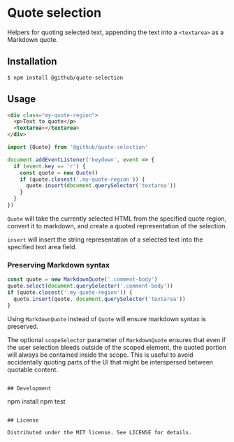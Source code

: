 # Quote selection

Helpers for quoting selected text, appending the text into a `<textarea>` as a Markdown quote.

## Installation

```
$ npm install @github/quote-selection
```

## Usage

```html
<div class="my-quote-region">
  <p>Text to quote</p>
  <textarea></textarea>
</div>
```

```js
import {Quote} from '@github/quote-selection'

document.addEventListener('keydown', event => {
  if (event.key == 'r') {
    const quote = new Quote()
    if (quote.closest('.my-quote-region')) {
      quote.insert(document.querySelector('textarea'))
    }
  }
})
```

`Quote` will take the currently selected HTML from the specified quote region, convert it to markdown, and create a quoted representation of the selection.

`insert` will insert the string representation of a selected text into the specified text area field.

### Preserving Markdown syntax

```js
const quote = new MarkdownQuote('.comment-body')
quote.select(document.querySelector('.comment-body'))
if (quote.closest('.my-quote-region')) {
  quote.insert(quote, document.querySelector('textarea'))
}
```

Using `MarkdownQuote` instead of `Quote` will ensure markdown syntax is preserved.

The optional `scopeSelector` parameter of `MarkdownQuote` ensures that even if the user selection bleeds outside of the scoped element, the quoted portion will always be contained inside the scope. This is useful to avoid accidentally quoting parts of the UI that might be interspersed between quotable content.

```

## Development

```

npm install
npm test

```

## License

Distributed under the MIT license. See LICENSE for details.
```
